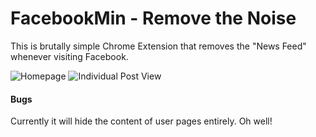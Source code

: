 # FacebookMin - Remove the Noise

This is brutally simple Chrome Extension that removes the "News Feed" whenever visiting Facebook.

![Homepage](https://i.imgur.com/RpJxWPO.png)
![Individual Post View](https://i.imgur.com/E3tUzVu.png)


#### Bugs

Currently it will hide the content of user pages entirely.  Oh well!